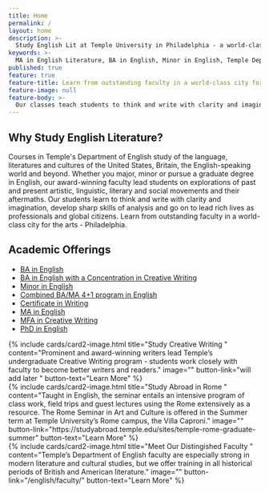 ```yaml
---
title: Home
permalink: /
layout: home
description: >-
  Study English Lit at Temple University in Philadelphia - a world-class city for the arts.
keywords: >-
  MA in English Literature, BA in English, Minor in English, Temple Department of English
published: true
feature: true
feature-title: Learn from outstanding faculty in a world-class city for the arts - Philadelphia
feature-image: null
feature-body: >-
  Our classes teach students to think and write with clarity and imagination, to think deeply and with innovation, and to conduct research with curiosity and attention to detail.
---
```

## Why Study English Literature?
Courses in Temple's Department of English study of the language, literatures and cultures of the United States, Britain, the English-speaking world and beyond. Whether you major, minor or pursue a graduate degree in English, our award-winning faculty lead students on explorations of past and present artistic, linguistic, literary and social movements and their aftermaths. Our students learn to think and write with clarity and imagination, develop sharp skills of analysis and go on to lead rich lives as professionals and global citizens. Learn from outstanding faculty in a world-class city for the arts - Philadelphia.

## Academic Offerings
- [BA in English](http://bulletin.temple.edu/undergraduate/liberal-arts/english/ba-english/)
- [BA in English with a Concentration in Creative Writing](http://bulletin.temple.edu/undergraduate/liberal-arts/english/ba-english-creative-writing/)
- [Minor in English](http://bulletin.temple.edu/undergraduate/liberal-arts/english/minor-english/)
- [Combined BA/MA 4+1 program in English](/english/four-plus-one/)
- [Certificate in Writing](http://bulletin.temple.edu/undergraduate/liberal-arts/english/certificate-writing/)
- [MA in English](http://bulletin.temple.edu/graduate/scd/cla/english-ma/)
- [MFA in Creative Writing](http://bulletin.temple.edu/graduate/scd/cla/creative-writing-mfa/)
- [PhD in English](http://bulletin.temple.edu/graduate/scd/cla/english-phd/)

<div class="row row-wide">
  <div class="col m12 l4">{% include cards/card2-image.html
    title="Study Creative Writing "
    content="Prominent and award-winning writers lead Temple’s undergraduate Creative Writing program - students work closely with faculty to become better writers and readers."
    image=""
    button-link="will add later "
    button-text="Learn More" %}
  </div>
  <div class="row row-wide">
    <div class="col m12 l4">{% include cards/card2-image.html
      title="Study Abroad in Rome "
      content="Taught in English, the seminar entails an intensive program of class work, field trips and guest lectures using the Rome extensively as a resource. The Rome Seminar in Art and Culture is offered in the Summer term at Temple University’s Rome campus, the Villa Caproni."
      image=""
      button-link="https://studyabroad.temple.edu/sites/temple-rome-graduate-summer"
      button-text="Learn More" %}
    </div>
    <div class="row row-wide">
      <div class="col m12 l4">{% include cards/card2-image.html
        title="Meet Our Distingished Faculty "
        content="Temple’s Department of English faculty are especially strong in modern literature and cultural studies, but we offer training in all historical periods of British and American literature."
        image=""
        button-link="/english/faculty/"
        button-text="Learn More" %}
      </div>
</div>
